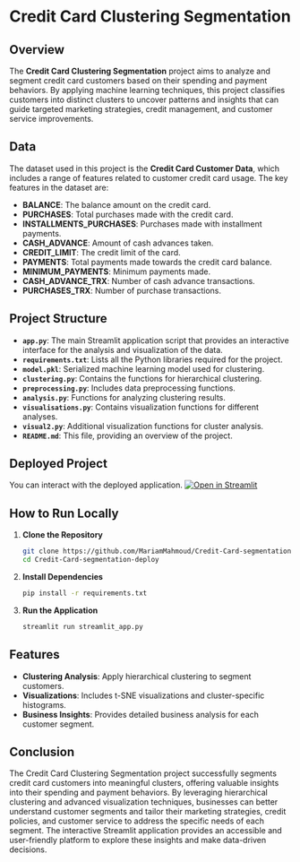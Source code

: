 # Credit Card Clustering Segmentation

## Overview

The **Credit Card Clustering Segmentation** project aims to analyze and segment credit card customers based on their spending and payment behaviors. By applying machine learning techniques, this project classifies customers into distinct clusters to uncover patterns and insights that can guide targeted marketing strategies, credit management, and customer service improvements.

## Data

The dataset used in this project is the **Credit Card Customer Data**, which includes a range of features related to customer credit card usage. The key features in the dataset are:

- **BALANCE**: The balance amount on the credit card.
- **PURCHASES**: Total purchases made with the credit card.
- **INSTALLMENTS_PURCHASES**: Purchases made with installment payments.
- **CASH_ADVANCE**: Amount of cash advances taken.
- **CREDIT_LIMIT**: The credit limit of the card.
- **PAYMENTS**: Total payments made towards the credit card balance.
- **MINIMUM_PAYMENTS**: Minimum payments made.
- **CASH_ADVANCE_TRX**: Number of cash advance transactions.
- **PURCHASES_TRX**: Number of purchase transactions.

## Project Structure

- **`app.py`**: The main Streamlit application script that provides an interactive interface for the analysis and visualization of the data.
- **`requirements.txt`**: Lists all the Python libraries required for the project.
- **`model.pkl`**: Serialized machine learning model used for clustering.
- **`clustering.py`**: Contains the functions for hierarchical clustering.
- **`preprocessing.py`**: Includes data preprocessing functions.
- **`analysis.py`**: Functions for analyzing clustering results.
- **`visualisations.py`**: Contains visualization functions for different analyses.
- **`visual2.py`**: Additional visualization functions for cluster analysis.
- **`README.md`**: This file, providing an overview of the project.

## Deployed Project

You can interact with the deployed application.
[![Open in Streamlit](https://static.streamlit.io/badges/streamlit_badge_black.svg)](https://mariam-credit-card-segmentation-deploy.streamlit.app/)


## How to Run Locally

1. **Clone the Repository**
   ```bash
   git clone https://github.com/MariamMahmoud/Credit-Card-segmentation-deploy.git
   cd Credit-Card-segmentation-deploy
   ```

2. **Install Dependencies**
   ```bash
   pip install -r requirements.txt
   ```

3. **Run the Application**
   ```bash
   streamlit run streamlit_app.py
   ```

## Features

- **Clustering Analysis**: Apply hierarchical clustering to segment customers.
- **Visualizations**: Includes t-SNE visualizations and cluster-specific histograms.
- **Business Insights**: Provides detailed business analysis for each customer segment.

## Conclusion

The Credit Card Clustering Segmentation project successfully segments credit card customers into meaningful clusters, offering valuable insights into their spending and payment behaviors. By leveraging hierarchical clustering and advanced visualization techniques, businesses can better understand customer segments and tailor their marketing strategies, credit policies, and customer service to address the specific needs of each segment. The interactive Streamlit application provides an accessible and user-friendly platform to explore these insights and make data-driven decisions.




